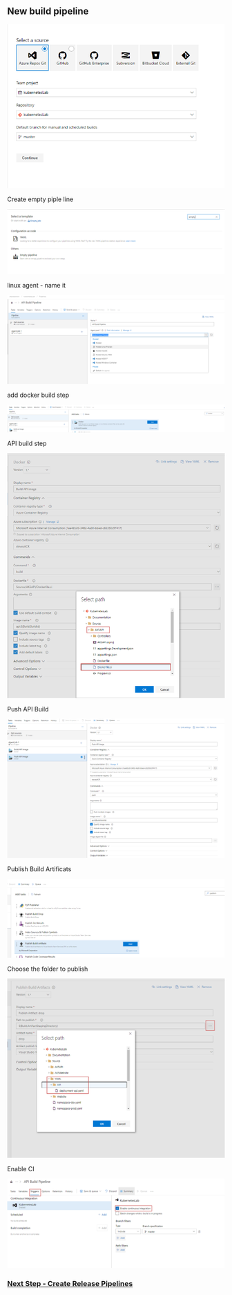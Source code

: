 
## New build pipeline

![Create DevOps Project](images/newbuildpipeline.png)

Create empty piple line

![](images/emptybuild.png)

linux agent - name it

![](images/linuxagentbuild.png)

add docker build step

![](images/adddockerbuildstep.png)


API build step

![](images/apibuild.png)

Push API Build

![](images/pushapibuild.png)


Publish Build Artificats

![](images/publishbuildartifacts.png)

Choose the folder to publish

![](images/publishapibuild.png)


Enable CI

![](images/enablebuildci.png)


### [Next Step - Create Release Pipelines](releasepipelines.md)